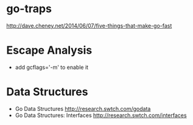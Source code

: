 # go-traps

http://dave.cheney.net/2014/06/07/five-things-that-make-go-fast

# Escape Analysis

- add gcflags='-m' to enable it

# Data Structures

- Go Data Structures http://research.swtch.com/godata
- Go Data Structures: Interfaces http://research.swtch.com/interfaces
